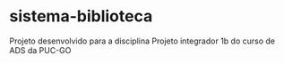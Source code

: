 # sistema-biblioteca
Projeto desenvolvido para a disciplina Projeto integrador 1b do curso de ADS da PUC-GO
